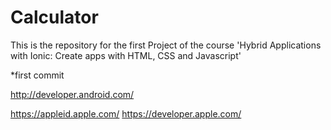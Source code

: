 # Calculator
This is the repository for the first Project of the course 'Hybrid Applications with Ionic: Create apps with HTML, CSS and Javascript'

*first commit


http://developer.android.com/

https://appleid.apple.com/
https://developer.apple.com/